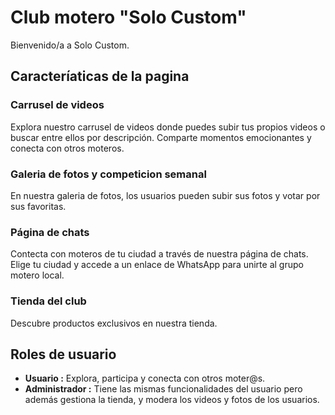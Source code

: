 # Club motero "Solo Custom"

Bienvenido/a a Solo Custom.

## Caracteríaticas de la pagina

### Carrusel de videos

Explora nuestro carrusel de videos donde puedes subir tus propios videos o buscar entre ellos por descripción. Comparte momentos emocionantes y conecta con otros moteros.

### Galeria de fotos y competicion semanal 

En nuestra galeria de fotos, los usuarios pueden subir sus fotos y votar por sus favoritas.

### Página de chats

Contecta con moteros de tu ciudad a través de nuestra página de chats. Elige tu ciudad y accede a un enlace de WhatsApp para unirte al grupo motero local.

### Tienda del club

Descubre productos exclusivos en nuestra tienda.

## Roles de usuario

- **Usuario :** Explora, participa y conecta con otros moter@s.
- **Administrador :** Tiene las mismas funcionalidades del usuario pero además gestiona la tienda, y modera los videos y fotos de los usuarios.


